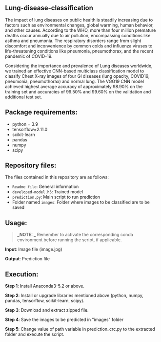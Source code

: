 ## Lung-disease-classification
The impact of lung diseases on public health is steadily increasing due to factors such as environmental changes, global warming, human behavior, and other causes. According to the WHO, more than four million premature deaths occur annually due to air pollution, encompassing conditions like asthma and pneumonia. The respiratory disorders range from slight discomfort and inconvenience by common colds and influenza viruses to life-threatening conditions like pneumonia, pneumothorax, and the recent pandemic of COVID-19.

Considering the importance and prevalence of Lung diseases worldwide, we trained an effective CNN-based multiclass classification model to classify Chest X-ray images of four GI diseases (lung opacity, COVID19, pneumonia, pneumothorax) and normal lung. The VGG19 CNN model achieved highest average accuracy of approximately 98.90% on the training set and accuracies of 99.50% and 99.60% on the validation and additional test set. 

## Package requirements:
* python = 3.9 
* tensorflow=2.11.0
* scikit-learn
* pandas
* numpy
* scipy

## Repository files:
The files contained in this repository are as follows:
* ``Readme file``: General information
* ``developed-model.h5``: Trained model
* ``prediction.py``: Main script to run prediction
* Folder named ``images``: Folder where images to be classified are to be saved

## Usage:
> **_NOTE: _** Remember to activate the corresponding conda environment before running the script, if applicable.

**Input**: Image file (image.jpg)

**Output**: Prediction file

## Execution:
**Step 1**: Install Anaconda3-5.2 or above.

**Step 2**: Install or upgrade libraries mentioned above (python, numpy, pandas, tensorflow, scikit-learn, scipy).

**Step 3**: Download and extract zipped file.

**Step 4**: Save the images to be predicted in "images" folder

**Step 5**: Change value of path variable in prediction_crc.py to the extracted folder and execute the script.


